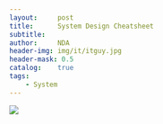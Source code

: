 ```yaml
---
layout:     post
title:      System Design Cheatsheet
subtitle:   
author:     NDA
header-img: img/it/itguy.jpg
header-mask: 0.5
catalog:    true
tags:
    - System
---
```


![](https://www.nguyenda.com/img/it/systemdesign.png)
